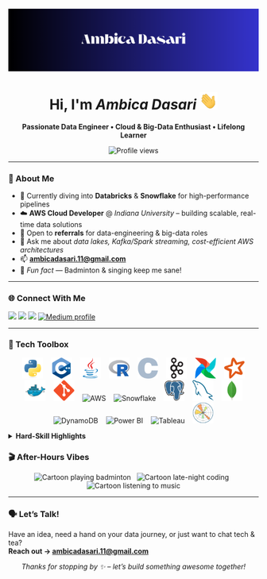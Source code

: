 <!-- Banner -->
<p align="center">
  <img src="Ambica Dasari.png" alt="Ambica Dasari — Banner">
</p>

<h1 align="center">
  Hi, I'm <em>Ambica Dasari</em>
  <img src="https://raw.githubusercontent.com/ABSphreak/ABSphreak/master/gifs/Hi.gif" height="35px" />
</h1>

<p align="center"><b>Passionate Data Engineer • Cloud & Big-Data Enthusiast • Lifelong Learner</b></p>

<p align="center">
  <img src="https://komarev.com/ghpvc/?username=ambdasa&style=flat-square&color=blue" alt="Profile views"/>
</p>

---

### 🚀 About Me
- 🌱 Currently diving into **Databricks** & **Snowflake** for high-performance pipelines  
- ☁️ **AWS Cloud Developer** @ *Indiana University* – building scalable, real-time data solutions  
- 🤝 Open to **referrals** for data-engineering & big-data roles  
- 💬 Ask me about *data lakes, Kafka/Spark streaming, cost-efficient AWS architectures*  
- 📫 **ambicadasari.11@gmail.com**  
- 🏸 *Fun fact* — Badminton & singing keep me sane!

---

### 🌐 Connect With Me
<a href="https://www.linkedin.com/in/ambica-dasari-3808bb187/"><img src="https://img.shields.io/badge/LinkedIn-0A66C2?style=for-the-badge&logo=linkedin&logoColor=white"></a>
<a href="https://portfolio-ambicas-projects.vercel.app/"><img src="https://img.shields.io/badge/Portfolio-000?style=for-the-badge&logo=vercel&logoColor=white"></a>
<a href="mailto:ambicadasari.11@gmail.com"><img src="https://img.shields.io/badge/Gmail-D14836?style=for-the-badge&logo=gmail&logoColor=white"></a>
<a href="https://medium.com/@ambicadasari" target="_blank">
  <img src="https://img.shields.io/badge/Medium-000000?style=for-the-badge&logo=medium&logoColor=white" alt="Medium profile">
</a>

---


### 🧰 Tech Toolbox
<p align="center">

  <!-- ——— Programming Languages ——— -->
  <img src="https://raw.githubusercontent.com/devicons/devicon/master/icons/python/python-original.svg"          alt="Python"        height="42" style="margin:0 6px;">
  <img src="https://raw.githubusercontent.com/devicons/devicon/master/icons/cplusplus/cplusplus-original.svg"    alt="C++"           height="42" style="margin:0 6px;">
  <img src="https://raw.githubusercontent.com/devicons/devicon/master/icons/java/java-original.svg"              alt="Java"          height="42" style="margin:0 6px;">
  <img src="https://raw.githubusercontent.com/devicons/devicon/master/icons/r/r-original.svg"                    alt="R"             height="42" style="margin:0 6px;">
  <img src="https://raw.githubusercontent.com/devicons/devicon/master/icons/c/c-original.svg"                    alt="C"             height="42" style="margin:0 6px;">

  <!-- ——— Data-Eng / Processing ——— -->
  <img src="https://raw.githubusercontent.com/devicons/devicon/master/icons/apachekafka/apachekafka-original.svg" alt="Kafka"         height="42" style="margin:0 6px;">
  <img src="https://raw.githubusercontent.com/devicons/devicon/master/icons/apacheairflow/apacheairflow-original.svg" alt="Airflow"   height="42" style="margin:0 6px;">
  <img src="https://raw.githubusercontent.com/devicons/devicon/master/icons/apachespark/apachespark-original.svg"    alt="Spark"      height="42" style="margin:0 6px;">
  <img src="https://raw.githubusercontent.com/devicons/devicon/master/icons/docker/docker-original.svg"              alt="Docker"     height="42" style="margin:0 6px;">
  <img src="https://raw.githubusercontent.com/devicons/devicon/master/icons/git/git-original.svg"                    alt="Git"        height="42" style="margin:0 6px;">

  <!-- ——— Cloud (AWS icon fixed) ——— -->
  <img src="https://cdn.jsdelivr.net/npm/simple-icons@v10/icons/amazonaws.svg"                                     alt="AWS"         height="42" style="margin:0 6px;">

  <!-- ——— Databases ——— -->
  <img src="https://cdn.jsdelivr.net/npm/simple-icons@v10/icons/snowflake.svg"       alt="Snowflake"   height="42" style="margin:0 6px;">
  <img src="https://raw.githubusercontent.com/devicons/devicon/master/icons/postgresql/postgresql-original.svg"     alt="PostgreSQL" height="42" style="margin:0 6px;">
  <img src="https://raw.githubusercontent.com/devicons/devicon/master/icons/mysql/mysql-original.svg"               alt="MySQL"      height="42" style="margin:0 6px;">
  <img src="https://raw.githubusercontent.com/devicons/devicon/master/icons/mongodb/mongodb-original.svg"           alt="MongoDB"    height="42" style="margin:0 6px;">
  <img src="https://cdn.jsdelivr.net/npm/simple-icons@v10/icons/amazondynamodb.svg"                                alt="DynamoDB"    height="42" style="margin:0 6px;">

  <!-- ——— BI / Viz ——— -->
  <img src="https://cdn.jsdelivr.net/npm/simple-icons@v10/icons/powerbi.svg"   alt="Power BI"  height="42" style="margin:0 6px;">
  <img src="https://cdn.jsdelivr.net/npm/simple-icons@v10/icons/tableau.svg"   alt="Tableau"   height="42" style="margin:0 6px;">
  <img src="https://raw.githubusercontent.com/devicons/devicon/master/icons/matplotlib/matplotlib-original.svg" alt="Matplotlib" height="42" style="margin:0 6px;">

</p>


<details>
<summary><strong>Hard-Skill Highlights</strong></summary>

- **Data Warehousing & Governance  |  Data Modelling  |  System Design**
- **Big-Data & Stream Processing** (ETL / real-time pipelines with Kafka & Spark)
- **Real-time Analytics** on AWS (Kinesis → S3 / Redshift / Lambda / Glue / EMR)
- **Agile / Scrum** delivery & cross-team collaboration
</details>


### 🎬 After-Hours Vibes
<p align="center">
  <!-- Cartoon badminton -->
  <img src="https://media.giphy.com/media/eivDJb2lXYzPDvqbwT/giphy.gif"
       alt="Cartoon playing badminton" height="140">&nbsp;&nbsp;
  <!-- Cartoon coding -->
  <img src="https://media.giphy.com/media/mTPjPA6SSXgTsnZ1Dh/giphy.gif"
       alt="Cartoon late-night coding" height="140">&nbsp;&nbsp;
  <!-- Cartoon listening to music -->
  <img src="https://media.giphy.com/media/VDpE8gStGujeyToNXt/giphy.gif"
       alt="Cartoon listening to music" height="140">
</p>


---

### 🗣️ Let’s Talk!
Have an idea, need a hand on your data journey, or just want to chat tech & tea?  
<strong>Reach out → <a href="mailto:ambicadasari.11@gmail.com">ambicadasari.11@gmail.com</a></strong>

<p align="center">
  <em>Thanks for stopping by ✨ – let’s build something awesome together!</em>
</p>
